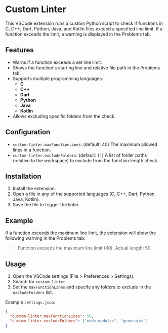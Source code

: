 # Custom Linter

This VSCode extension runs a custom Python script to check if functions in C, C++, Dart, Python, Java, and Kotlin files exceed a specified line limit. If a function exceeds the limit, a warning is displayed in the Problems tab.

## Features
- Warns if a function exceeds a set line limit.
- Shows the function's starting line and relative file path in the Problems tab.
- Supports multiple programming languages:
  - **C**
  - **C++**
  - **Dart**
  - **Python**
  - **Java**
  - **Kotlin**
- Allows excluding specific folders from the check.

## Configuration
- `custom-linter.maxFunctionLines`: (default: 40) The maximum allowed lines in a function.
- `custom-linter.excludeFolders`: (default: `[]`) A list of folder paths (relative to the workspace) to exclude from the function length check.

## Installation
1. Install the extension.
2. Open a file in any of the supported languages (C, C++, Dart, Python, Java, Kotlin).
3. Save the file to trigger the linter.

## Example
If a function exceeds the maximum line limit, the extension will show the following warning in the Problems tab:

> Function exceeds the maximum line limit (40). Actual length: 50

## Usage
1. Open the VSCode settings (File > Preferences > Settings).
2. Search for `custom-linter`.
3. Set the `maxFunctionLines` and specify any folders to exclude in the `excludeFolders` list.

Example `settings.json`:
```json
{
  "custom-linter.maxFunctionLines": 50,
  "custom-linter.excludeFolders": ["node_modules", "generated"]
}
